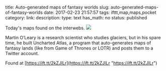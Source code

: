 title: Auto-generated maps of fantasy worlds
slug: auto-generated-maps-of-fantasy-worlds
date: 2017-02-23 21:57:57
tags: ifttt,map,maps,pocket
category: 
link: 
description: 
type: text
has_math: no
status: published

Today's maps found on the interwebs. ![](https://ift.tt/2kZLEhC)  
  

Martin O’Leary is a research scientist who studies glaciers, but in his spare time, he built Uncharted Atlas, a program that auto-generates maps of fantasy lands (like from Game of Thrones or LOTR) and posts them to a Twitter account.  
  

Found at [https://ift.tt/2kZJlLr](https://ift.tt/2kZJlLr "https://ift.tt/2kZJlLr")



